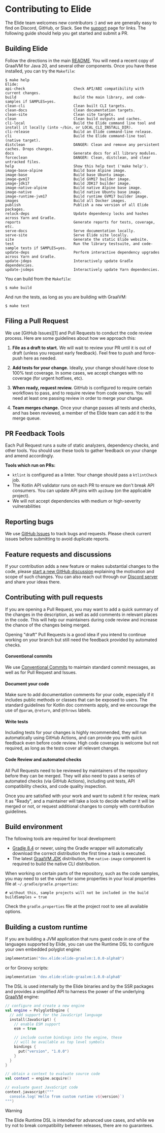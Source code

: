 # Contributing to Elide

The Elide team welcomes new contributors :) and we are generally easy to find on Discord, GitHub, or Slack. See the [support](./SUPPORT.md) page for links.
The following guide should help you get started and submit a PR.

## Building Elide

Follow the directions in the main [README](../README.md). You will need a recent copy of GraalVM for Java 20, and several other components.
Once you have these installed, you can try the `Makefile`:

```
$ make help
Elide:
api-check                      Check API/ABI compatibility with current changes.
build                          Build the main library, and code-samples if SAMPLES=yes.
clean-cli                      Clean built CLI targets.
clean-docs                     Clean documentation targets.
clean-site                     Clean site targets.
clean                          Clean build outputs and caches.
cli-local                      Build the Elide command line tool and install it locally (into ~/bin, or LOCAL_CLI_INSTALL_DIR).
cli-release                    Build an Elide command-line release.
cli                            Build the Elide command-line tool (native target).
distclean                      DANGER: Clean and remove any persistent caches. Drops changes.
docs                           Generate docs for all library modules.
forceclean                     DANGER: Clean, distclean, and clear untracked files.
help                           Show this help text ('make help').
image-base-alpine              Build base Alpine image.
image-base                     Build base Ubuntu image.
image-gvm17                    Build GVM17 builder image.
image-jdk17                    Build JDK17 builder image.
image-native-alpine            Build native Alpine base image.
image-native                   Build native Ubuntu base image.
image-runtime-jvm17            Build runtime GVM17 builder image.
images                         Build all Docker images.
publish                        Publish a new version of all Elide packages.
relock-deps                    Update dependency locks and hashes across Yarn and Gradle.
reports                        Generate reports for tests, coverage, etc.
serve-docs                     Serve documentation locally.
serve-site                     Serve Elide site locally.
site                           Generate the static Elide website.
test                           Run the library testsuite, and code-sample tests if SAMPLES=yes.
update-deps                    Perform interactive dependency upgrades across Yarn and Gradle.
update-jdeps                   Interactively update Gradle dependencies.
update-jsdeps                  Interactively update Yarn dependencies.
```

You can build from the `Makefile`:
```
$ make build
```

And run the tests, as long as you are building with GraalVM:
```
$ make test
```

## Filing a Pull Request

We use [GitHub Issues][1] and Pull Requests to conduct the code review process. Here are some guidelines about how we approach this:

1) **File as a draft to start.**
We will wait to review your PR until it is out of draft (unless you request early feedback). Feel free to push and force-push here as needed.

2) **Add tests for your change.**
Ideally, your change should have close to 100% test coverage. In some cases, we accept changes with no coverage (for urgent hotfixes, etc).

3) **When ready, request review.**
GitHub is configured to require certain workflows to pass, and to require review from code owners. You will need at least one passing review in order
to merge your change.

4) **Team merges change.**
Once your change passes all tests and checks, and has been reviewed, a member of the Elide team can add it to the merge queue.

## PR Feedback Tools

Each Pull Request runs a suite of static analyzers, dependency checks, and other tools. You should use these tools to gather feedback
on your change and amend accordingly.

**Tools which run on PRs:**

- `ktlint` is configured as a linter. Your change should pass a `ktlintCheck` job.
- The Kotlin API validator runs on each PR to ensure we don't break API consumers. You can update API pins with `apiDump` (on the applicable project).
- We will not accept dependencies with medium or high-severity vulnerabilities

## Reporting bugs

We use [GitHub Issues](https://github.com/elide-dev/elide/issues/new/choose) to track bugs and requests. Please check current issues before submitting to avoid duplicate reports.

## Feature requests and discussions

If your contribution adds a new feature or makes substantial changes to the code, please [start a new GitHub discussion](https://github.com/orgs/elide-dev/discussions/new/choose) explaining the motivation and scope of such changes. You can also reach out through our [Discord server](https://elide.dev/discord) and share your ideas there.

## Contributing with pull requests

If you are opening a Pull Request, you may want to add a quick summary of the changes in the description, as well as add comments in relevant places in the code. This will help our maintainers during code review and increase the chance of the changes being merged.

Opening "draft" Pull Requests is a good idea if you intend to continue working on your branch but still need the feedback provided by automated checks.

#### Conventional commits

We use [Conventional Commits](https://www.conventionalcommits.org/en/v1.0.0/) to maintain standard commit messages, as well as for Pull Request and Issues.

#### Document your code

Make sure to add documentation comments for your code, especially if it includes public methods or classes that can be exposed to users. The standard guidelines for Kotlin doc comments apply, and we encourage the use of `@param`, `@return`, and `@throws` labels.

#### Write tests

Including tests for your changes is highly recommended, they will run automatically using GitHub Actions, and can provide you with quick feedback even before code review. High code coverage is welcome but not required, as long as the tests cover all relevant changes.

#### Code Review and automated checks

All Pull Requests need to be reviewed by maintainers of the repository before they can be merged. They will also need to pass a series of automated checks (via GitHub Actions), including unit tests, API compatibility checks, and code quality inspection.

Once you are satisfied with your work and want to submit it for review, mark it as "Ready", and a maintainer will take a look to decide whether it will be merged or not, or request additional changes to comply with contribution guidelines.

## Build environment

The following tools are required for local development:
- [Gradle 8.4](https://gradle.org/releases/) or newer, using the Gradle wrapper will automatically download the correct distribution the first time a task is executed.
- The latest [GraalVM JDK](https://www.graalvm.org/downloads/) distribution, the `native-image` component is required to build the native CLI distribution.

When working on certain parts of the repository, such as the code samples, you may need to set the value for some properties in your local properties file at `~/.gradle/gradle.properties`:

```properties
# without this, sample projects will not be included in the build
buildSamples = true
```

Check the `gradle.properties` file at the project root to see all available options.

## Building a custom runtime

If you are building a JVM application that runs guest code in one of the languages supported by Elide, you can use the Runtime DSL to configure your own embedded polyglot engine:

```kotlin
implementation("dev.elide:elide-graalvm:1.0.0-alpha8")
```

or for Groovy scripts:

```groovy
implementation 'dev.elide:elide-graalvm:1.0.0-alpha8'
```

The DSL is used internally by the Elide binaries and by the SSR packages and provides a simplified API to harness the power of the underlying [GraalVM](https://graalvm.org) engine:

```kotlin
// configure and create a new engine
val engine = PolyglotEngine {
  // add support for the JavaScript language
  install(JavaScript) {
    // enable ESM support
    esm = true

    // include custom bindings into the engine, these
    // will be available as top level symbols
    bindings {
      put("version", "1.0.0")
    }
  }
}

// obtain a context to evaluate source code
val context = engine.acquire()

// evaluate guest JavaScript code
context.javascript("""
  console.log(`Hello from custom runtime v${version}`)
""")
```

> [!WARNING]
> The Elide Runtime DSL is intended for advanced use cases, and while we try not to break compatibility between releases, there are no guarantees.
